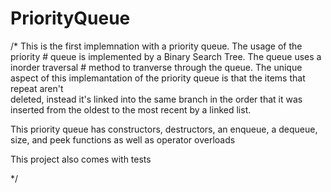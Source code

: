 # PriorityQueue
/* This is the first implemnation with a priority queue. The usage of the priority # queue is implemented by a Binary Search Tree. The queue uses a inorder traversal # method to tranverse through the queue. The unique aspect of this 
implemantation of the priority queue is that the items that repeat aren't  
deleted, instead it's linked into the same branch in the order that it was 
inserted from the oldest to the most recent by a linked list. 

This priority queue has constructors, destructors, an enqueue, a dequeue, size, and peek functions as well as operator overloads 

This project also comes with tests 

*/